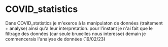# COVID_statistics
Dans COVID_statistics je m'exerce à la manipulaton de données (traitement + analyse) ainsi qu'a leur interpretation.
pour l'instant je n'ai fait que le filtrage des données (car seule bruxelles nous interèsse) demain je commencerais l'analyse de données (19/02/23)
